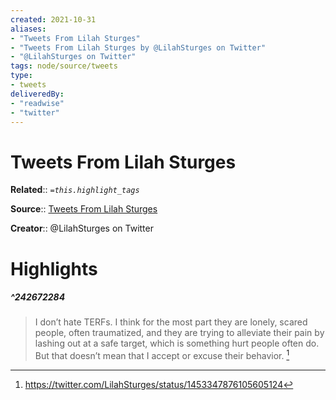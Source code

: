 ```yaml
---
created: 2021-10-31
aliases:
- "Tweets From Lilah Sturges"
- "Tweets From Lilah Sturges by @LilahSturges on Twitter"
- "@LilahSturges on Twitter"
tags: node/source/tweets
type: 
- tweets
deliveredBy: 
- "readwise"
- "twitter"
---
```

# Tweets From Lilah Sturges

**Related**:: 
*`=this.highlight_tags`*

**Source**:: [Tweets From Lilah Sturges](https://twitter.com/LilahSturges)

**Creator**:: @LilahSturges on Twitter

# Highlights
##### ^242672284
  
> I don’t hate TERFs. I think for the most part they are lonely, scared people, often traumatized, and they are trying to alleviate their pain by lashing out at a safe target, which is something hurt people often do. But that doesn’t mean that I accept or excuse their behavior. 
  [^242672284]

[^242672284]:  https://twitter.com/LilahSturges/status/1453347876105605124

